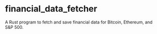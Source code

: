 # financial_data_fetcher
A Rust program to fetch and save financial data for Bitcoin, Ethereum, and S&amp;P 500.
